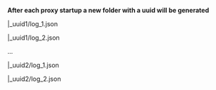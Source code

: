 **After each proxy startup a new folder with a uuid will be generated**

|_uuid1/log_1.json

|_uuid1/log_2.json

...

|_uuid2/log_1.json

|_uuid2/log_2.json
